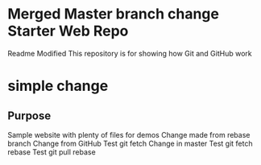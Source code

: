 # Merged Master branch change Starter Web Repo
Readme Modified
This repository is for showing how Git and GitHub work
# simple change
## Purpose

Sample website with plenty of files for demos
Change made from rebase branch
Change from GitHub
Test git fetch
Change in master
Test git fetch rebase
Test git pull rebase

